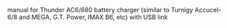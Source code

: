 manual for Thunder AC6/680 battery charger (similar to Turnigy Accucel-6/8 and MEGA, G.T. Power, IMAX B6, etc) with USB link

